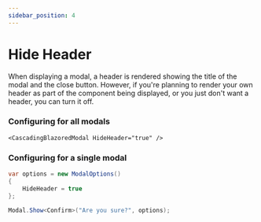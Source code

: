 ```yaml
---
sidebar_position: 4
---
```


# Hide Header

When displaying a modal, a header is rendered showing the title of the modal and the close button. However, if you're planning to render your own header as part of the component being displayed, or you just don't want a header, you can turn it off.

### Configuring for all modals
```razor
<CascadingBlazoredModal HideHeader="true" />
```

### Configuring for a single modal

```csharp
var options = new ModalOptions() 
{ 
    HideHeader = true 
};

Modal.Show<Confirm>("Are you sure?", options);
```